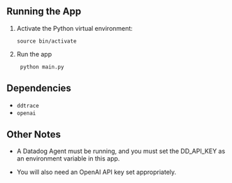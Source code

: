 ## Running the App

1. Activate the Python virtual environment:

    ```
    source bin/activate
2. Run the app

   ```
    python main.py
## Dependencies

- `ddtrace`
- `openai`

## Other Notes

- A Datadog Agent must be running, and you must set the DD_API_KEY as an environment variable in this app. 

- You will also need an OpenAI API key set appropriately.